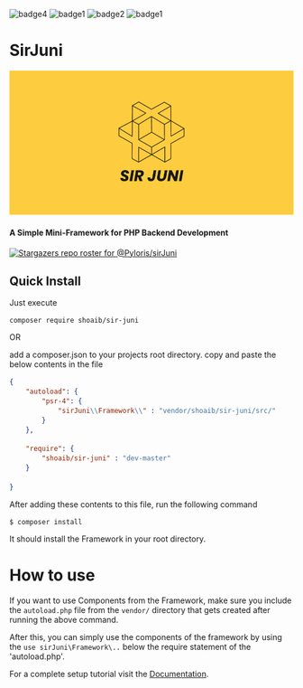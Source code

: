 ![badge4](https://img.shields.io/badge/MIT-License-red)
![badge1](https://img.shields.io/badge/Built%20With%20Love-8A2BE2)
![badge2](https://img.shields.io/static/v1?label=easy&message=install&color=green)
![badge1](https://img.shields.io/static/v1?label=PHP%20>%208.2&message=Framework&color=blue)
# SirJuni
![logo](./__dont_touch/logo.png)

#### A Simple Mini-Framework for PHP Backend Development
[![Stargazers repo roster for @Pyloris/sirJuni](https://reporoster.com/stars/Pyloris/sirJuni)](https://github.com/Pyloris/sirJuni/stargazers)
## Quick Install
Just execute
```
composer require shoaib/sir-juni
```
OR

add a composer.json to your projects root directory.
copy and paste the below contents in the file
```json
{
    "autoload": {
        "psr-4": {
            "sirJuni\\Framework\\" : "vendor/shoaib/sir-juni/src/"
        }
    },

    "require": {
        "shoaib/sir-juni" : "dev-master"
    }

}

```

After adding these contents to this file, run the following command
```shell
$ composer install
```
It should install the Framework in your root directory.

# How to use
If you want to use Components from the Framework, make sure you include the `autoload.php` file from the `vendor/` directory that gets created after running the above command.

After this, you can simply use the components of the framework by using the `use sirJuni\Framework\..` below the require statement of the 'autoload.php'.

For a complete setup tutorial visit the [Documentation](https://shoaib-1.gitbook.io/sirjuni/).
